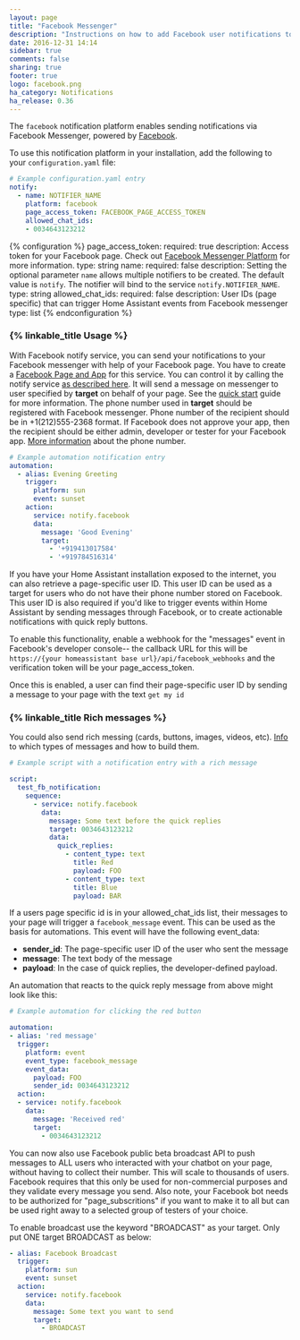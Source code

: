 ```yaml
---
layout: page
title: "Facebook Messenger"
description: "Instructions on how to add Facebook user notifications to Home Assistant."
date: 2016-12-31 14:14
sidebar: true
comments: false
sharing: true
footer: true
logo: facebook.png
ha_category: Notifications
ha_release: 0.36
---
```


The `facebook` notification platform enables sending notifications via Facebook Messenger, powered by [Facebook](https://facebook.com).

To use this notification platform in your installation, add the following to your `configuration.yaml` file:

```yaml
# Example configuration.yaml entry
notify:
  - name: NOTIFIER_NAME
    platform: facebook
    page_access_token: FACEBOOK_PAGE_ACCESS_TOKEN
    allowed_chat_ids:
    - 0034643123212
```

{% configuration %}
page_access_token:
  required: true
  description: Access token for your Facebook page. Check out [Facebook Messenger Platform](https://developers.facebook.com/docs/messenger-platform/guides/setup) for more information.
  type: string
name:
  required: false
  description: Setting the optional parameter `name` allows multiple notifiers to be created. The default value is `notify`. The notifier will bind to the service `notify.NOTIFIER_NAME`.
  type: string
allowed_chat_ids:
  required: false
  description: User IDs (page specific) that can trigger Home Assistant events from Facebook messenger
  type: list
{% endconfiguration %}

### {% linkable_title Usage %}

With Facebook notify service, you can send your notifications to your Facebook messenger with help of your Facebook page. You have to create a [Facebook Page and App](https://developers.facebook.com/docs/messenger-platform/guides/quick-start) for this service. You can control it by calling the notify service [as described here](/components/notify/). It will send a message on messenger to user specified by **target** on behalf of your page. See the [quick start](https://developers.facebook.com/docs/messenger-platform/guides/quick-start) guide for more information.
The phone number used in **target** should be registered with Facebook messenger. Phone number of the recipient should be in +1(212)555-2368 format. If Facebook does not approve your app, then the recipient should be either admin, developer or tester for your Facebook app. [More information](https://developers.facebook.com/docs/messenger-platform/send-api-reference#phone_number) about the phone number.

```yaml
# Example automation notification entry
automation:
  - alias: Evening Greeting
    trigger:
      platform: sun
      event: sunset
    action:
      service: notify.facebook
      data:
        message: 'Good Evening'
        target:
          - '+919413017584'
          - '+919784516314'
```

If you have your Home Assistant installation exposed to the internet, you can also retrieve a page-specific user ID. This user ID can be used as a target for users who do not have their phone number stored on Facebook. This user ID is also required if you'd like to trigger events within Home Assistant by sending messages through Facebook, or to create actionable notifications with quick reply buttons.

To enable this functionality, enable a webhook for the "messages" event in Facebook's developer console-- the callback URL for this will be `https://{your homeassistant base url}/api/facebook_webhooks` and the verification token will be your page_access_token.

Once this is enabled, a user can find their page-specific user ID by sending a message to your page with the text `get my id`

### {% linkable_title Rich messages %}
You could also send rich messing (cards, buttons, images, videos, etc). [Info](https://developers.facebook.com/docs/messenger-platform/send-api-reference) to which types of messages and how to build them.

```yaml
# Example script with a notification entry with a rich message

script:
  test_fb_notification:
    sequence:
      - service: notify.facebook
        data:
          message: Some text before the quick replies
          target: 0034643123212
          data:
            quick_replies:
              - content_type: text
                title: Red
                payload: FOO
              - content_type: text
                title: Blue
                payload: BAR
```

If a users page specific id is in your allowed_chat_ids list, their messages to your page will trigger a `facebook_message` event. This can be used as the basis for automations. This event will have the following event_data:

- **sender_id**: The page-specific user ID of the user who sent the message
- **message**: The text body of the message
- **payload**: In the case of quick replies, the developer-defined payload.

An automation that reacts to the quick reply message from above might look like this:

```yaml
# Example automation for clicking the red button

automation:
- alias: 'red message'
  trigger:
    platform: event
    event_type: facebook_message
    event_data:
      payload: FOO
      sender_id: 0034643123212
  action:
  - service: notify.facebook
    data:
      message: 'Received red'
      target:
        - 0034643123212
```

You can now also use Facebook public beta broadcast API to push messages to ALL users who interacted with your chatbot on your page, without having to collect their number. This will scale to thousands of users. Facebook requires that this only be used for non-commercial purposes and they validate every message you send. Also note, your Facebook bot needs to be authorized for "page_subscritions" if you want to make it to all but can be used right away to a selected group of testers of your choice. 

To enable broadcast use the keyword "BROADCAST" as your target. Only put ONE target BROADCAST as below:

```yaml
- alias: Facebook Broadcast
  trigger:
    platform: sun
    event: sunset
  action:
    service: notify.facebook
    data:
      message: Some text you want to send
      target:
        - BROADCAST
```

